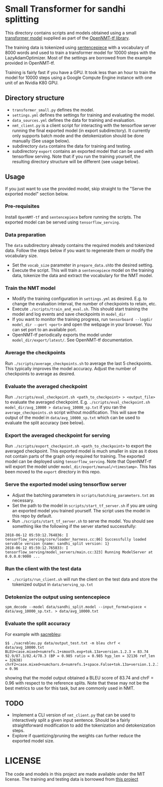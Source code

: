 # Small Transformer for sandhi splitting
This directory contains scripts and models obtained using a small
[transformer model](https://arxiv.org/abs/1706.03762) supplied 
as part of the [OpenNMT-tf library](http://opennmt.net/OpenNMT-tf).

The training data is tokenized using 
[sentencepiece](https://github.com/google/sentencepiece) with a 
vocabulary of 8000 words and used to train a transformer model 
for 10000 steps with the LazyAdamOptimizer.
Most of the settings are borrowed from the example provided in OpenNMT-tf.

Training is fairly fast if you have a GPU. It took less 
than an hour to train the model for 10000 steps using a Google
Compute Engine instance with one unit of an Nvidia K80 GPU.

## Directory structure
* `transformer_small.py` defines the model. 
* `settings.yml` defines the settings for training and evaluating the model.
* `data_sources.yml` defines the data for training and evaluation.
* `nmt_client.py` is a client script for interacting with the tensorflow server running 
the final exported model (in export subdirectory). It currently only supports batch mode 
and the detokenization should be done manually (See usage below).
* subdirectory `data` contains the data for training and testing.
* subdirectory `export` contains an exported model that can be used with tensorflow serving. 
Note that if you run the training yourself, the resulting directory structure will be different (see usage below).

## Usage

If you just want to use the provided model, skip straight to the "Serve the exported model" section below.

### Pre-requisites
Install `OpenNMT-tf` and `sentencepiece` before running the scripts. 
The exported model can be served using `tensorflow_serving`.

### Data preparation
The `data` subdirectory already contains the required models 
and tokenized data. Follow the steps below if you want to 
regenerate them or modify the vocabulary size.

* Set the `vocab_size` parameter in `prepare_data.sh`to the desired setting.
* Execute the script. This will train a `sentencepiece` model on the training data,
tokenize the data and extract the vocabulary for the NMT model.

### Train the NMT model
* Modify the training configuration in `settings.yml` as desired. E.g. to change the evaluation interval, 
the number of checkpoints to retain, etc.
* Execute `./scripts/train_and_eval.sh`. This should start training the model and log events and 
save checkpoints in `model_dir`
* If you want to monitor the training progress, run `tensorboard --logdir model_dir --port <port>`
and open the webpage in your browser. You can set port to an available port.
* OpenNMT-tf periodically exports the model under `model_dir/export/latest/`. See OpenNMT-tf documentation.

### Average the checkpoints
Run `./scripts/average_checkpoints.sh` to average the last 5 checkpoints. This typically improves the model accuracy.
Adjust the number of checkpoints to average as desired.

### Evaluate the averaged checkpoint
Run `./scripts/eval_checkpoint.sh <path_to_checkpoint> > <output_file>` to evaluate the averaged checkpoint. 
E.g. `./scripts/eval_checkpoint.sh model_dir/avg_10000 > data/avg_10000_sp.txt` if you ran the `average_checkpoints.sh` script 
without modification. This will save the output of the model in `data/avg_10000_sp.txt` which can be used to evaluate the split accuracy (see below).

### Export the averaged checkpoint for serving
Run `./scripts/export_checkpoint.sh <path_to_checkpoint>` to export the averaged checkpoint. 
This exported model is much smaller in size as it does not contain parts of the graph only required for training.
The exported model can be deployed using `tensorflow_serving`. Note that OpenNMT-tf will export the model under
`model_dir/export/manual/<timestamp>`. This has been moved to the `export` directory in this repo.

### Serve the exported model using tensorflow server
* Adjust the batching parameters in `scripts/batching_parameters.txt` as necessary. 
* Set the path to the model in `scripts/start_tf_server.sh` if you are using an exported 
model you trained yourself. The script uses the model in this repo by default.
* Run `./scripts/start_tf_server.sh` to serve the model. 
You should see something like the following if the server started successfully:
```
2018-06-12 05:59:12.764836: I tensorflow_serving/core/loader_harness.cc:86] Successfully loaded servable version {name: sandhi_split version: 1}
2018-06-12 05:59:12.765833: I tensorflow_serving/model_servers/main.cc:323] Running ModelServer at 0.0.0.0:9000 ...
```

### Run the client with the test data
* `./scripts/run_client.sh` will run the client on the test data and store the tokenized output in `data/serving_sp.txt`

### Detokenize the output using sentencepiece 
```
spm_decode --model data/sandhi_split.model --input_format=piece < data/avg_10000_sp.txt. > data/avg_10000.txt
```

### Evaluate the split accuracy
For example with [sacrebleu](https://raw.githubusercontent.com/awslabs/sockeye/master/contrib/sacrebleu/sacrebleu.py):
```
$$ ./sacrebleu.py data/output_test.txt -m bleu chrf < data/avg_10000.txt
BLEU+case.mixed+numrefs.1+smooth.exp+tok.13a+version.1.2.3 = 83.74 92.9/87.3/82.4/78.3 (BP = 0.985 ratio = 0.985 hyp_len = 32136 ref_len = 32638)
chrF2+case.mixed+numchars.6+numrefs.1+space.False+tok.13a+version.1.2.3 = 0.96
```
showing that the model output obtained a BLEU score of 83.74 and chrF = 0.96 with respect to the reference splits. 
Note that these may not be the best metrics to use for this task, but are commonly used in NMT.

## TODO
* Implement a CLI version of `nmt_client.py` that can be used to interactively split a given input sentence. 
Should be a fairly straightforward modification to add the tokenization and detokenization steps.
* Explore if quantizing/pruning the weights can further reduce the exported model size.

# LICENSE
The code and models in this project are made available under the MIT license. The training and testing data is borrowed from [this project](https://github.com/cvikasreddy/skt/)
